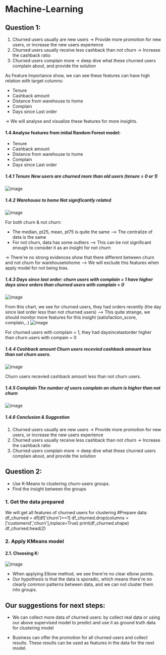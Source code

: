 # Machine-Learning
## **Question 1:**

1. Churned users usually are new users &rarr; Provide more promotion for new users, or increase the new users experience
2. Churned users usually receive less cashback than not churn &rarr; Increase the cashback ratio
3. Churned users complain more &rarr; deep dive what these churned users complain about, and provide the solution

As Feature Importance show, we can see these features can have high relation with target columns:
* Tenure
* Cashback amount
* Distance from warehouse to home
* Complain
* Days since Last order

&rarr; We will analyse and visualize these features for more insights.
#### **1.4 Analyse features from initial Random Forest model:**

* Tenure
* Cashback amount
* Distance from warehouse to home
* Complain
* Days since Last order
##### **1.4.1 Tenure**  New users are churned more than old users (tenure = 0 or 1)
![image](https://github.com/user-attachments/assets/62293f54-2df8-4195-8fca-63947b5382a2)

##### **1.4.2 Warehouse to home**  Not significantly related
![image](https://github.com/user-attachments/assets/47023f6e-4cd9-4882-8d76-c31d00ad6970)

For both churn & not churn:
* The median, pt25, mean, pt75 is quite the same --> The centralize of data is the same
* For not churn, data has some outliers --> This can be not significant enough to consider it as an insight for not churn

&rarr; There're no strong evidences show that there different between churn and not churn for warehousetohome --> We will exclude this features when apply model for not being bias.
##### **1.4.3 Days since last order:** churn users with complain = 1 have higher days since orders than churned users with complain = 0  
![image](https://github.com/user-attachments/assets/f7c936a1-9757-4a65-ae11-38e85e3d97fa)

From this chart, we see for churned users, they had orders recently (the day since last order less than not churned users) --> This quite strange, we should monitor more features for this insight (satisfaction_score, complain,..)
![image](https://github.com/user-attachments/assets/24707f49-28f7-46a2-a908-7c93d70763c8)

For churned users with complain = 1, they had daysincelastorder higher than churn users with compain = 0
##### **1.4.4 Cashback amount**  Churn users recevied cashback amount less than not churn users.
![image](https://github.com/user-attachments/assets/1cf77adf-4c4d-470d-8a86-53068b3fa4ab)

Churn users recevied cashback amount less than not churn users.
##### **1.4.5 Complain** The number of users complain on churn is higher than not churn
![image](https://github.com/user-attachments/assets/f156facf-cfc5-4e2a-a601-236f72a97fc5)

##### **1.4.6 Conclusion & Suggestion**
1. Churned users usually are new users &rarr; Provide more promotion for new users, or increase the new users experience
2. Churned users usually receive less cashback than not churn &rarr; Increase the cashback ratio
3. Churned users complain more &rarr; deep dive what these churned users complain about, and provide the solution
## **Question 2:**

* Use K-Means to clustering churn-users groups.
* Find the insight between the groups
### **1. Get the data prepared**

We will get all features of churned users for clustering
#Prepare data:
df_churned = df[df['churn']==1]
df_churned.drop(columns = ['customerid','churn'],inplace=True)
print(df_churned.shape)
df_churned.head(2)
### **2. Apply KMeans model**
#### 2.1. Choosing K:
![image](https://github.com/user-attachments/assets/b6283998-703d-4fae-abae-491d053380c2)

- When applying Elbow method, we see there're no clear elbow points.
- Our hypothesis is that the data is sporadic, which means there're no clearly common patterns between data, and we can not cluster them into groups.

## Our suggestions for next steps:

* We can collect more data of churned users: by collect real data or using our above supervised model to predict and use it as ground truth data for clustering model

* Business can offer the promotion for all churned users and collect results. These results can be used as features in the data for the next model.


